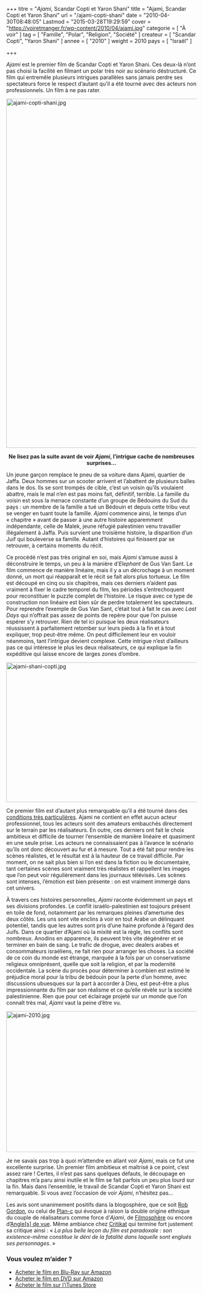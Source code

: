 +++
titre = "<em>Ajami</em>, Scandar Copti et Yaron Shani"
title = "Ajami, Scandar Copti et Yaron Shani"
url = "/ajami-copti-shani"
date = "2010-04-30T08:48:05"
Lastmod = "2015-03-28T19:29:59"
cover = "https://voiretmanger.fr/wp-content/2010/04/ajami.jpg"
categorie = [ "À voir" ]
tag = [ "Famille", "Polar", "Religion", "Société" ]
createur = [ "Scandar Copti", "Yaron Shani" ]
annee = [ "2010" ]
weight = 2010
pays = [ "Israël" ]

+++

<p><em>Ajami</em> est le premier film de Scandar Copti et Yaron Shani. Ces deux-là n&rsquo;ont pas choisi la facilité en filmant un polar très noir au scénario déstructuré. Ce film qui entremêle plusieurs intrigues parallèles sans jamais perdre ses spectateurs force le respect d&rsquo;autant qu&rsquo;il a été tourné avec des acteurs non professionnels. Un film à ne pas rater.</p>
<a href="http://www.allocine.fr/film/fichefilm_gen_cfilm=145927.html"><img class="aligncenter" src="https://voiretmanger.fr/wp-content/2010/04/ajami-copti-shani1.jpg" border="0" alt="ajami-copti-shani.jpg" width="690" height="922" /></a>
<p style="text-align: center;"><strong>Ne lisez pas la suite avant de voir <em>Ajami</em>, l&rsquo;intrigue cache de nombreuses surprises…</strong></p>
<p>Un jeune garçon remplace le pneu de sa voiture dans Ajami, quartier de Jaffa. Deux hommes sur un scooter arrivent et l&rsquo;abattent de plusieurs balles dans le dos. Ils se sont trompés de cible, c&rsquo;est un voisin qu&rsquo;ils voulaient abattre, mais le mal n&rsquo;en est pas moins fait, définitif, terrible. La famille du voisin est sous la menace constante d&rsquo;un groupe de Bédouins du Sud du pays : un membre de la famille a tué un Bédouin et depuis cette tribu veut se venger en tuant toute la famille. <em>Ajami</em> commence ainsi, le temps d&rsquo;un &laquo;&nbsp;chapitre&nbsp;&raquo; avant de passer à une autre histoire apparemment indépendante, celle de Malek, jeune réfugié palestinien venu travailler illégalement à Jaffa. Puis survient une troisième histoire, la disparition d&rsquo;un Juif qui bouleverse sa famille. Autant d&rsquo;histoires qui finissent par se retrouver, à certains moments du récit.</p>
<p>Ce procédé n&rsquo;est pas très original en soi, mais <em>Ajami</em> s&rsquo;amuse aussi à déconstruire le temps, un peu à la manière d&rsquo;<em>Elephant</em> de Gus Van Sant. Le film commence de manière linéaire, mais il y a un décrochage à un moment donné, un mort qui réapparaît et le récit se fait alors plus tortueux. Le film est découpé en cinq ou six chapitres, mais ces derniers n&rsquo;aident pas vraiment à fixer le cadre temporel du film, les périodes s&rsquo;entrechoquent pour reconstituer le puzzle complet de l&rsquo;histoire. Le risque avec ce type de construction non linéaire est bien sûr de perdre totalement les spectateurs. Pour reprendre l&rsquo;exemple de Gus Van Sant, c&rsquo;était tout à fait le cas avec <em>Last Days</em> qui n&rsquo;offrait pas assez de points de repère pour que l&rsquo;on puisse espérer s&rsquo;y retrouver. Rien de tel ici puisque les deux réalisateurs réussissent à parfaitement retomber sur leurs pieds à la fin et à tout expliquer, trop peut-être même. On peut difficilement leur en vouloir néanmoins, tant l&rsquo;intrigue devient complexe. Cette intrigue n&rsquo;est d&rsquo;ailleurs pas ce qui intéresse le plus les deux réalisateurs, ce qui explique la fin expéditive qui laisse encore de larges zones d&rsquo;ombre.</p>
<img class="aligncenter" src="https://voiretmanger.fr/wp-content/2010/04/ajami-shani-copti.jpg" border="0" alt="ajami-shani-copti.jpg" width="690" height="369" />
<p>Ce premier film est d&rsquo;autant plus remarquable qu&rsquo;il a été tourné dans des <a href="http://www.allocine.fr/film/anecdote_gen_cfilm=145927.html">conditions très particulières</a>. Ajami ne contient en effet aucun acteur professionnel, tous les acteurs sont des amateurs embauchés directement sur le terrain par les réalisateurs. En outre, ces derniers ont fait le choix ambitieux et difficile de tourner l&rsquo;ensemble de manière linéaire et quasiment en une seule prise. Les acteurs ne connaissaient pas à l&rsquo;avance le scénario qu&rsquo;ils ont donc découvert au fur et à mesure. Tout a été fait pour rendre les scènes réalistes, et le résultat est à la hauteur de ce travail difficile. Par moment, on ne sait plus bien si l&rsquo;on est dans la fiction ou le documentaire, tant certaines scènes sont vraiment très réalistes et rappellent les images que l&rsquo;on peut voir régulièrement dans les journaux télévisés. Les scènes sont intenses, l&rsquo;émotion est bien présente : on est vraiment immergé dans cet univers.</p>
<p>À travers ces histoires personnelles, <em>Ajami</em> raconte évidemment un pays et ses divisions profondes. Le conflit israélo-palestinien est toujours présent en toile de fond, notamment par les remarques pleines d&rsquo;amertume des deux côtés. Les uns sont vite enclins à voir en tout Arabe un délinquant potentiel, tandis que les autres sont pris d&rsquo;une haine profonde à l&rsquo;égard des Juifs. Dans ce quartier d&rsquo;Ajami où la mixité est la règle, les conflits sont nombreux. Anodins en apparence, ils peuvent très vite dégénérer et se terminer en bain de sang. Le trafic de drogue, avec dealers arabes et consommateurs israéliens, ne fait rien pour arranger les choses. La société de ce coin du monde est étrange, marquée à la fois par un conservatisme religieux omniprésent, quelle que soit la religion, et par la modernité occidentale. La scène du procès pour déterminer à combien est estimé le préjudice moral pour la tribu de bédouin pour la perte d&rsquo;un homme, avec discussions ubuesques sur la part à accorder à Dieu, est peut-être a plus impressionnante du film par son réalisme et ce qu&rsquo;elle révèle sur la société palestinienne. Rien que pour cet éclairage projeté sur un monde que l&rsquo;on connaît très mal, <em>Ajami</em> vaut la peine d&rsquo;être vu.</p>
<img class="aligncenter" src="https://voiretmanger.fr/wp-content/2010/04/ajami-2010.jpg" border="0" alt="ajami-2010.jpg" width="690" height="372" />
<p>Je ne savais pas trop à quoi m&rsquo;attendre en allant voir <em>Ajami</em>, mais ce fut une excellente surprise. Un premier film ambitieux et maîtrisé à ce point, c&rsquo;est assez rare ! Certes, il n&rsquo;est pas sans quelques défauts, le découpage en chapitres m&rsquo;a paru ainsi inutile et le film se fait parfois un peu plus lourd sur la fin. Mais dans l&rsquo;ensemble, le travail de Scandar Copti et Yaron Shani est remarquable. Si vous avez l&rsquo;occasion de voir <em>Ajami</em>, n&rsquo;hésitez pas…</p>
<p>Les avis sont unanimement positifs dans la blogosphère, que ce soit <a href="http://www.toujoursraison.com/2010/04/ajami.html">Rob Gordon</a>, ou celui de <a href="http://www.plan-c.fr/article-ajami-israel-et-le-polar-noir-48568189.html">Plan-c</a> qui évoque à raison la double origine ethnique du couple de réalisateurs comme force d&rsquo;<em>Ajami</em>, de <a href="http://www.filmosphere.com/2010/03/critique-ajami-2009/">Filmosphère</a> ou encore d&rsquo;<a href="http://www.anglesdevue.com/2010/04/21/ajami-de-scandar-copti-yaron-shani/">Angle[s] de vue</a>. Même ambiance chez <a href="http://www.critikat.com/Ajami.html">Critikat</a> qui termine fort justement sa critique ainsi : &laquo;&nbsp;<em>La plus belle leçon du film est paradoxale : son existence-même constitue le déni de la fatalité dans laquelle sont englués ses personnages</em>.&nbsp;&raquo;</p>
<div class="amazon">
<h3>Vous voulez m&rsquo;aider ?</h3>
<ul>
<li><a href="http://www.amazon.fr/gp/product/B003MT2EI2/ref=as_li_ss_tl?ie=UTF8&#038;tag=leblogdenic07-21&#038;linkCode=as2&#038;camp=1642&#038;creative=19458&#038;creativeASIN=B003MT2EI2">Acheter le film en Blu-Ray sur Amazon</a></li>
<li><a href="http://www.amazon.fr/gp/product/B003WF67MA/ref=as_li_ss_tl?ie=UTF8&#038;tag=leblogdenic07-21&#038;linkCode=as2&#038;camp=1642&#038;creative=19458&#038;creativeASIN=B003WF67MA">Acheter le film en DVD sur Amazon</a></li>
<li><a href="https://itunes.apple.com/fr/movie/ajami-vost/id419022729">Acheter le film sur l&rsquo;iTunes Store</a></li>
</ul>
</div>


